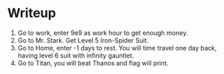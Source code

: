 # Writeup

1. Go to work, enter 9e9 as work hour to get enough money.
2. Go to Mr. Stark. Get Level 5 Iron-Spider Suit.
3. Go to Home, enter -1 days to rest. You will time travel one day back, having level 6 suit with infinity gauntlet.
4. Go to Titan, you will beat Thanos and flag will print.
